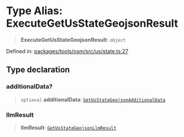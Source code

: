 # Type Alias: ExecuteGetUsStateGeojsonResult

> **ExecuteGetUsStateGeojsonResult**: `object`

Defined in: [packages/tools/osm/src/us/state.ts:27](https://github.com/GeoDaCenter/openassistant/blob/0a6a7e7306d75a25dc968b3117f04cb7bd613bec/packages/tools/osm/src/us/state.ts#L27)

## Type declaration

### additionalData?

> `optional` **additionalData**: [`GetUsStateGeojsonAdditionalData`](GetUsStateGeojsonAdditionalData.md)

### llmResult

> **llmResult**: [`GetUsStateGeojsonLlmResult`](GetUsStateGeojsonLlmResult.md)
